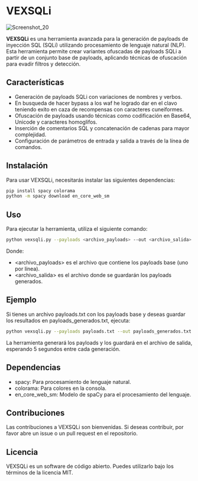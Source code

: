 # VEXSQLi

![Screenshot_20](https://github.com/user-attachments/assets/755ab8a1-04f7-455d-8590-c7dd3afc50cb)

**VEXSQLi** es una herramienta avanzada para la generación de payloads de inyección SQL (SQLi) utilizando procesamiento de lenguaje natural (NLP). Esta herramienta permite crear variantes ofuscadas de payloads SQLi a partir de un conjunto base de payloads, aplicando técnicas de ofuscación para evadir filtros y detección.

## Características

- Generación de payloads SQLi con variaciones de nombres y verbos.
- En busqueda de hacer bypass a los waf he logrado dar en el clavo teniendo exito en caza de recompensas con caracteres cuneiformes.
- Ofuscación de payloads usando técnicas como codificación en Base64, Unicode y caracteres homoglifos.
- Inserción de comentarios SQL y concatenación de cadenas para mayor complejidad.
- Configuración de parámetros de entrada y salida a través de la línea de comandos.

## Instalación

Para usar VEXSQLi, necesitarás instalar las siguientes dependencias:

```bash
pip install spacy colorama
python -m spacy download en_core_web_sm
```

## Uso
Para ejecutar la herramienta, utiliza el siguiente comando:

```bash
python vexsqli.py --payloads <archivo_payloads> --out <archivo_salida>
```

Donde:

- <archivo_payloads> es el archivo que contiene los payloads base (uno por línea).
- <archivo_salida> es el archivo donde se guardarán los payloads generados.

## Ejemplo

Si tienes un archivo payloads.txt con los payloads base y deseas guardar los resultados en payloads_generados.txt, ejecuta:

```bash
python vexsqli.py --payloads payloads.txt --out payloads_generados.txt
```

La herramienta generará los payloads y los guardará en el archivo de salida, esperando 5 segundos entre cada generación.

## Dependencias

- spacy: Para procesamiento de lenguaje natural.
- colorama: Para colores en la consola.
- en_core_web_sm: Modelo de spaCy para el procesamiento del lenguaje.

## Contribuciones

Las contribuciones a VEXSQLi son bienvenidas. Si deseas contribuir, por favor abre un issue o un pull request en el repositorio.

## Licencia

VEXSQLi es un software de código abierto. Puedes utilizarlo bajo los términos de la licencia MIT.
